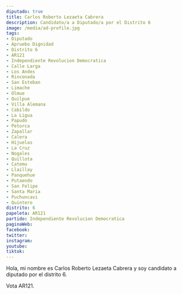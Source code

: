 ```yaml
---
diputado: true
title: Carlos Roberto Lezaeta Cabrera
description: Candidato/a a Diputado/a por el Distrito 6
image: /media/ad-profile.jpg
tags:
- Diputado
- Apruebo Dignidad
- Distrito 6
- AR121
- Independiente Revolucion Democratica
- Calle Larga
- Los Andes
- Rinconada
- San Esteban
- Limache
- Olmue
- Quilpue
- Villa Alemana
- Cabildo
- La Ligua
- Papudo
- Petorca
- Zapallar
- Calera
- Hijuelas
- La Cruz
- Nogales
- Quillota
- Catemu
- Llaillay
- Panquehue
- Putaendo
- San Felipe
- Santa Maria
- Puchuncavi
- Quintero
distrito: 6
papeleta: AR121
partido: Independiente Revolucion Democratica
paginaWeb:
facebook:
twitter:
instagram:
youtube:
tiktok:
---
```

Hola, mi nombre es Carlos Roberto Lezaeta Cabrera y soy candidato a diputado por el distrito 6.

Vota AR121.
